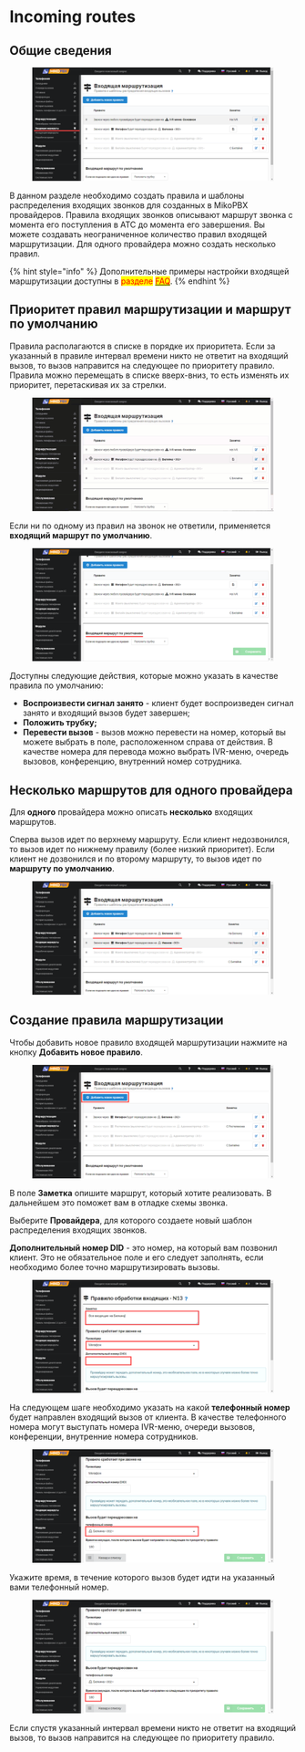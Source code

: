 # Incoming routes

## Общие сведения

<figure><img src="../../.gitbook/assets/vhod_marsh_0.png" alt=""><figcaption></figcaption></figure>

В данном разделе необходимо создать правила и шаблоны распределения входящих звонков для созданных в MikoPBX провайдеров. Правила входящих звонков описывают маршрут звонка с момента его поступления в АТС до момента его завершения. Вы можете создавать неограниченное количество правил входящей маршрутизации. Для одного провайдера можно создать несколько правил.

{% hint style="info" %}
Дополнительные примеры настройки входящей маршрутизации доступны в <mark style="color:red;">разделе</mark> [<mark style="color:red;">FAQ</mark>](broken-reference).
{% endhint %}

## Приоритет правил маршрутизации и маршрут по умолчанию

Правила располагаются в списке в порядке их приоритета. Если за указанный в правиле интервал времени никто не ответит на входящий вызов, то вызов направится на следующее по приоритету правило. Правила можно перемещать в списке вверх-вниз, то есть изменять их приоритет, перетаскивая их за стрелки.

<figure><img src="../../.gitbook/assets/vhod_marsh_0.gif" alt=""><figcaption></figcaption></figure>

Если ни по одному из правил на звонок не ответили, применяется **входящий маршрут по умолчанию**.

<figure><img src="../../.gitbook/assets/vhod_marsh_5.png" alt=""><figcaption></figcaption></figure>

Доступны следующие действия, которые можно указать в качестве правила по умолчанию:

* **Воспроизвести сигнал занято** - клиент будет воспроизведен сигнал занято и входящий вызов будет завершен;
* **Положить трубку;**
* **Перевести вызов** - вызов можно перевести на номер, который вы можете выбрать в поле, расположенном справа от действия. В качестве номера для перевода можно выбрать IVR-меню, очередь вызовов, конференцию, внутренний номер сотрудника.

## Несколько маршрутов для одного провайдера

Для **одного** провайдера можно описать **несколько** входящих маршрутов.

Сперва вызов идет по верхнему маршруту. Если клиент недозвонился, то вызов идет по нижнему правилу (более низкий приоритет). Если клиент не дозвонился и по второму маршруту, то вызов идет по **маршруту по умолчанию**.

<figure><img src="../../.gitbook/assets/vhod_marsh_6.png" alt=""><figcaption></figcaption></figure>

## Создание правила маршрутизации

Чтобы добавить новое правило входящей маршрутизации нажмите на кнопку **Добавить новое правило**.

<figure><img src="../../.gitbook/assets/vhod_marsh_1.png" alt=""><figcaption></figcaption></figure>

В поле **Заметка** опишите маршрут, который хотите реализовать. В дальнейшем это поможет вам в отладке схемы звонка.

Выберите **Провайдера**, для которого создаете новый шаблон распределения входящих звонков.

**Дополнительный номер DID** - это номер, на который вам позвонил клиент. Это не обязательное поле и его следует заполнять, если необходимо более точно маршрутизировать вызовы.&#x20;

<figure><img src="../../.gitbook/assets/vhod_marsh_2.png" alt=""><figcaption></figcaption></figure>

На следующем шаге необходимо указать на какой **телефонный номер** будет направлен входящий вызов от клиента. В качестве телефонного номера могут выступать номера IVR-меню, очереди вызовов, конференции, внутренние номера сотрудников.&#x20;

<figure><img src="../../.gitbook/assets/vhod_marsh_3.png" alt=""><figcaption></figcaption></figure>

Укажите время, в течение которого вызов будет идти на указанный вами телефонный номер.

<figure><img src="../../.gitbook/assets/vhod_marsh_4.png" alt=""><figcaption></figcaption></figure>

Если спустя указанный интервал времени никто не ответит на входящий вызов, то вызов направится на следующее по приоритету правило.
